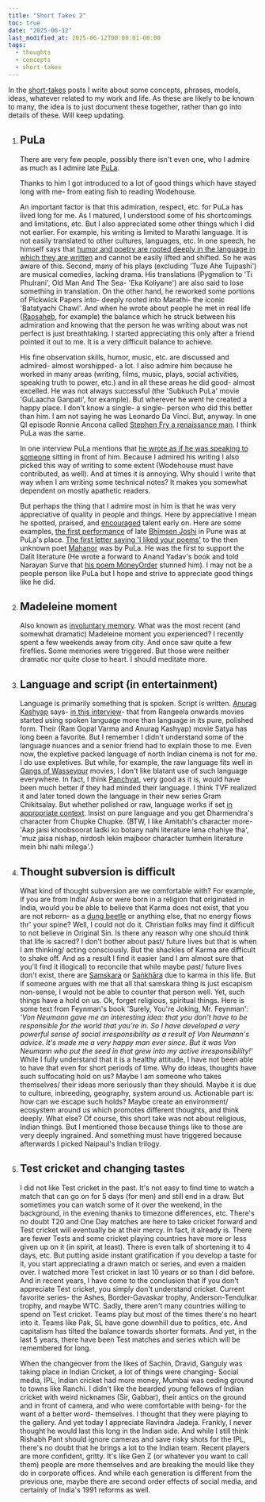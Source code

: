 ```yaml
---
title: "Short Takes 2"
toc: true
date: "2025-06-12"
last_modified_at: 2025-06-12T00:00:01-00:00
tags: 
  - thoughts
  - concepts
  - short-takes
---
```


In the [short-takes](/tags/#short-takes) posts I write about some concepts, phrases, models, ideas, whatever related to my work and life. As these are likely to be known to many, the idea is to just document these together, rather than go into details of these. Will keep updating.

1. ## PuLa
   There are very few people, possibly there isn't even one, who I admire as much as I admire late [PuLa](https://en.wikipedia.org/wiki/Purushottam_Laxman_Deshpande).
   
   Thanks to him I got introduced to a lot of good things which have stayed long with me- from eating fish to reading Wodehouse. 
   
   An important factor is that this admiration, respect, etc. for PuLa has lived long for me. As I matured, I understood some of his shortcomings and limitations, etc. But I also appreciated some other things which I did not earlier. For example, his writing is limited to Marathi language. It is not easily translated to other cultures, languages, etc. In one speech, he himself says that [humor and poetry are rooted deeply in the language in which they are written](https://www.youtube.com/watch?v=wL2PMoHZsbg&t=435s) and cannot be easily lifted and shifted. So he was aware of this. Second, many of his plays (excluding 'Tuze Ahe Tujpashi') are musical comedies, lacking drama. His translations (Pygmalion to 'Ti Phulrani', Old Man And The Sea- 'Eka Koliyane') are also said to lose something in translation. On the other hand, he reworked some portions of Pickwick Papers into- deeply rooted into Marathi- the iconic 'Batatyachi Chawl'. And when he wrote about people he met in real life ([Raosaheb](https://www.youtube.com/watch?v=zahEY_JKF7o), for example) the balance which he struck between his admiration and knowing that the person he was writing about was not perfect is just breathtaking. I started appreciating this only after a friend pointed it out to me. It is a very difficult balance to achieve. 
   
   His fine observation skills, humor, music, etc. are discussed and admired- almost worshipped- a lot. I also admire him because he worked in many areas (writing, films, music, plays, social activities, speaking truth to power, etc.) and in all these areas he did good- almost excelled. He was not always successful (the 'Subkuch PuLa' movie 'GuLaacha Ganpati', for example). But wherever he went he created a happy place. I don't know a single- a single- person who did this better than him. I am not saying he was Leonardo Da Vinci. But, anyway. In one QI episode Ronnie Ancona called [Stephen Fry a renaissance man](https://youtu.be/oSKNqpRgjq8?list=PLci687eliKhvL-_gTLB5uz07HZigy3Y_X&t=469). I think PuLa was the same.
   
   In one interview PuLa mentions that [he wrote as if he was speaking to someone](https://www.youtube.com/watch?v=2Ha3og_vvsw&t=523s) sitting in front of him. Because I admired his writing I also picked this way of writing to some extent (Wodehouse must have contributed, as well). And at times it is annoying. Why should I write that way when I am writing some technical notes? It makes you somewhat dependent on mostly apathetic readers.
   
   But perhaps the thing that I admire most in him is that he was very appreciative of quality in people and things. Here by appreciative I mean he spotted, praised, and [encouraged](https://youtu.be/bAtkxZai3fE?t=539) talent early on. Here are some examples, [the first performance](https://youtu.be/1aKx2umllPM?t=1393) of late [Bhimsen Joshi](https://en.wikipedia.org/wiki/Bhimsen_Joshi) in Pune was at PuLa's place. [The first letter saying 'I liked your poems'](https://www.youtube.com/watch?v=6XmUaYiy3Xk&t=1384s) to the then unknown poet [Mahanor](https://en.wikipedia.org/wiki/Namdeo_Dhondo_Mahanor) was by PuLa. He was the first to support the Dalit literature (He wrote a forward to Anand Yadav's book and told Narayan Surve that [his poem MoneyOrder](https://www.youtube.com/watch?v=u-Y_fVYs2SA) stunned him). I may not be a people person like PuLa but I hope and strive to appreciate good things like he did.
2. ## Madeleine moment
   Also known as [involuntary memory](https://en.wikipedia.org/wiki/Involuntary_memory). What was the most recent (and somewhat dramatic) Madeleine moment you experienced? I recently spent a few weekends away from city. And once saw quite a few fireflies. Some memories were triggered. But those were neither dramatic nor quite close to heart. I should meditate more.
3. ## Language and script (in entertainment)
   Language is primarily something that is spoken. Script is written. [Anurag Kashyap](https://en.wikipedia.org/wiki/Anurag_Kashyap) says- [in this interview](https://youtu.be/V5M4cIeWoMQ?t=393)- that from Rangeela onwards movies started using spoken language more than language in its pure, polished form. Their (Ram Gopal Varma and Anurag Kashyap) movie Satya has long been a favorite. But I remember I didn't understand some of the language nuances and a senior friend had to explain those to me. Even now, the expletive packed language of north Indian cinema is not for me. I do use expletives. But while, for example, the raw language fits well in [Gangs of Wasseypur](https://en.wikipedia.org/wiki/Gangs_of_Wasseypur) movies, I don't like blatant use of such language everywhere. In fact, I think [Panchyat](https://en.wikipedia.org/wiki/Panchayat_(TV_series)), very good as it is, would have been much better if they had minded their language. I think TVF realized it and later toned down the language in their new series Gram Chikitsalay. But whether polished or raw, language works if set [in appropriate context](https://www.youtube.com/watch?v=wk33wRMKa7M). Insist on pure language and you get Dharmendra's character from Chupke Chupke. (BTW, I like Amitabh's character more- 'Aap jaisi khoobsoorat ladki ko botany nahi literature lena chahiye tha', 'muz jaisa nishap, nirdosh lekin majboor character tumhein literature mein bhi nahi milega'.)
5. ## Thought subversion is difficult
   What kind of thought subversion are we comfortable with? For example, if you are from India/ Asia or were born in a religion that originated in India, would you be able to believe that Karma does not exist, that you are not reborn- as a [dung beetle](https://www.youtube.com/shorts/E9noOycxXQo) or anything else, that no energy flows thr' your spine? Well, I could not do it. Christian folks may find it difficult to not believe in Original Sin. Is there any reason why one should think that life is sacred? I don't bother about past/ future lives but that is when I am thinking/ acting consciously. But the shackles of Karma are difficult to shake off. And as a result I find it easier (and I am almost sure that you'll find it illogical) to reconcile that while maybe past/ future lives don't exist, there are [Samskara](https://en.wikipedia.org/wiki/Samskara_(Indian_philosophy)) or [Saṅkhāra](https://en.wikipedia.org/wiki/Sa%E1%B9%85kh%C4%81ra) due to karma in this life. But if someone argues with me that all that samskara thing is just escapism non-sense, I would not be able to counter that person well. Yet, such things have a hold on us. Ok, forget religious, spiritual things. Here is some text from Feynman's book 'Surely, You're Joking, Mr. Feynman': *'Von Neumann gave me an interesting idea: that you don't have to be responsible for the world that you're in. So I have developed a very powerful sense of social irresponsibility as a result of Von Neumann's advice. It's made me a very happy man ever since. But it was Von Neumann who put the seed in that grew into my active irresponsibility!'* While I fully understand that it is a healthy attitude, I have not been able to have that even for short periods of time. Why do ideas, thoughts have such suffocating hold on us? Maybe I am someone who takes themselves/ their ideas more seriously than they should. Maybe it is due to culture, inbreeding, geography, system around us. Actionable part is: how can we escape such holds? Maybe create an environment/ ecosystem around us which promotes different thoughts, and think deeply. What else? Of course, this short take was not about religious, Indian things. But I mentioned those because things like to those are very deeply ingrained. And something must have triggered because afterwards I picked Naipaul's Indian trilogy.
6. ## Test cricket and changing tastes
   I did not like Test cricket in the past. It's not easy to find time to watch a match that can go on for 5 days (for men) and still end in a draw. But sometimes you can watch some of it over the weekend, in the background, in the evening thanks to timezone differences, etc. There's no doubt T20 and One Day matches are here to take cricket forward and Test cricket will eventually be at their mercy. In fact, it already is. There are fewer Tests and some cricket playing countries have more or less given up on it (in spirit, at least). There is even talk of shortening it to 4 days, etc. But putting aside instant gratification if you develop a taste for it, you start appreciating a drawn match or series, and even a maiden over. I watched more Test cricket in last 10 years or so than I did before. And in recent years, I have come to the conclusion that if you don't appreciate Test cricket, you simply don't understand cricket. Current favorite series- the Ashes, Border-Gavaskar trophy, Anderson-Tendulkar trophy, and maybe WTC. Sadly, there aren't many countries willing to spend on Test cricket. Teams play but most of the times there's no heart into it. Teams like Pak, SL have gone downhill due to politics, etc. And capitalism has tilted the balance towards shorter formats. And yet, in the last 5 years, there have been Test matches and series which will be remembered for long.
   
   When the changeover from the likes of Sachin, Dravid, Ganguly was taking place in Indian Cricket, a lot of things were changing- Social media, IPL, Indian cricket had more money, Mumbai was ceding ground to towns like Ranchi. I didn't like the bearded young fellows of Indian cricket with weird nicknames (Sir, Gabbar), their antics on the ground and in front of camera, and who were comfortable with being- for the want of a better word- themselves. I thought that they were playing to the gallery. And yet today I appreciate Ravindra Jadeja. Frankly, I never thought he would last this long in the Indian side. And while I still think Rishabh Pant should ignore cameras and save risky shots for the IPL, there's no doubt that he brings a lot to the Indian team. Recent players are more confident, gritty. It's like Gen Z (or whatever you want to call them) people are more themselves and are breaking the mould like they do in corporate offices. And while each generation is different from the previous one, maybe there are second order effects of social media, and certainly of India's 1991 reforms as well.